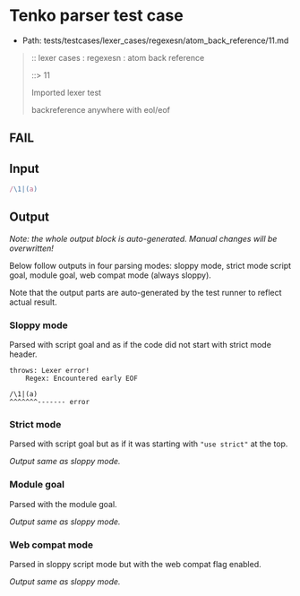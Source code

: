 # Tenko parser test case

- Path: tests/testcases/lexer_cases/regexesn/atom_back_reference/11.md

> :: lexer cases : regexesn : atom back reference
>
> ::> 11
>
> Imported lexer test
>
> backreference anywhere with eol/eof

## FAIL

## Input

`````js
/\1|(a)
`````

## Output

_Note: the whole output block is auto-generated. Manual changes will be overwritten!_

Below follow outputs in four parsing modes: sloppy mode, strict mode script goal, module goal, web compat mode (always sloppy).

Note that the output parts are auto-generated by the test runner to reflect actual result.

### Sloppy mode

Parsed with script goal and as if the code did not start with strict mode header.

`````
throws: Lexer error!
    Regex: Encountered early EOF

/\1|(a)
^^^^^^^------- error
`````

### Strict mode

Parsed with script goal but as if it was starting with `"use strict"` at the top.

_Output same as sloppy mode._

### Module goal

Parsed with the module goal.

_Output same as sloppy mode._

### Web compat mode

Parsed in sloppy script mode but with the web compat flag enabled.

_Output same as sloppy mode._
